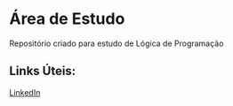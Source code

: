 # Área de Estudo
Repositório criado para estudo de Lógica de Programação

## Links Úteis:
[LinkedIn](https://www.linkedin.com/in/jo%C3%A3o-pedro-cerqueira-22ab25171/)
